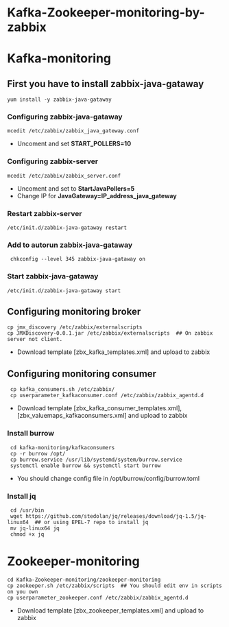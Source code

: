 # Kafka-Zookeeper-monitoring-by-zabbix

# Kafka-monitoring

## First you have to install zabbix-java-gataway
    yum install -y zabbix-java-gataway
### Configuring zabbix-java-gataway
    mcedit /etc/zabbix/zabbix_java_gateway.conf
+ Uncoment and set **START_POLLERS=10**
### Configuring zabbix-server
    mcedit /etc/zabbix/zabbix_server.conf
+ Uncoment and set to **StartJavaPollers=5**
+ Change IP for **JavaGateway=IP_address_java_gateway**
### Restart zabbix-server
    /etc/init.d/zabbix-java-gataway restart
### Add to autorun zabbix-java-gataway
     chkconfig --level 345 zabbix-java-gataway on
### Start zabbix-java-gataway
    /etc/init.d/zabbix-java-gataway start
## Configuring monitoring broker
    cp jmx_discovery /etc/zabbix/externalscripts  
    cp JMXDiscovery-0.0.1.jar /etc/zabbix/externalscripts  ## On zabbix server not client.
+ Download template [zbx_kafka_templates.xml] and upload to zabbix

## Configuring monitoring consumer
     cp kafka_consumers.sh /etc/zabbix/
     cp userparameter_kafkaconsumer.conf /etc/zabbix/zabbix_agentd.d
+ Download template [zbx_kafka_consumer_templates.xml],[zbx_valuemaps_kafkaconsumers.xml] and upload to zabbix
### Install burrow
     cd kafka-monitoring/kafkaconsumers
     cp -r burrow /opt/
     cp burrow.service /usr/lib/systemd/system/burrow.service
     systemctl enable burrow && systemctl start burrow
+ You should change config file in /opt/burrow/config/burrow.toml
### Install jq 
     cd /usr/bin
     wget https://github.com/stedolan/jq/releases/download/jq-1.5/jq-linux64  ## or using EPEL-7 repo to install jq
     mv jq-linux64 jq
     chmod +x jq
# Zookeeper-monitoring
    cd Kafka-Zookeeper-monitoring/zookeeper-monitoring
    cp zookeeper.sh /etc/zabbix/scripts  ## You should edit env in scripts on you own
    cp userparameter_zookeeper.conf /etc/zabbix/zabbix_agentd.d
+ Download template [zbx_zookeeper_templates.xml] and upload to zabbix
